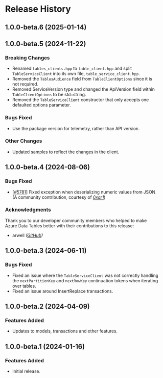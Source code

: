# Release History

## 1.0.0-beta.6 (2025-01-14)

## 1.0.0-beta.5 (2024-11-22)


### Breaking Changes

- Renamed `tables_clients.hpp` to `table_client.hpp` and split `TableServiceClient` into its own file, `table_service_client.hpp`. 
- Removed the `TablesAudience` field from `TableClientOptions` since it is not required.
- Removed ServiceVersion type and changed the ApiVersion field within `TableClientOptions` to be std::string.
- Removed the `TableServiceClient` constructor that only accepts one defaulted options parameter.

### Bugs Fixed

- Use the package version for telemetry, rather than API version.

### Other Changes

- Updated samples to reflect the changes in the client.

## 1.0.0-beta.4 (2024-08-06)

### Bugs Fixed

- [[#5781]](https://github.com/Azure/azure-sdk-for-cpp/pull/5781) Fixed exception when deserializing numeric values from JSON. (A community contribution, courtesy of _[0xar1](https://github.com/0xar1)_)

### Acknowledgments

Thank you to our developer community members who helped to make Azure Data Tables better with their contributions to this release:

- arwell _([GitHub](https://github.com/0xar1))_

## 1.0.0-beta.3 (2024-06-11)

### Bugs Fixed

- Fixed an issue where the `TableServiceClient` was not correctly handling the `nextPartitionKey` and `nextRowKey` continuation tokens when iterating over tables.
- Fixed an issue around InsertReplace transactions.

## 1.0.0-beta.2 (2024-04-09)

### Features Added

- Updates to models, transactions and other features.

## 1.0.0-beta.1 (2024-01-16)

### Features Added

- Initial release.
